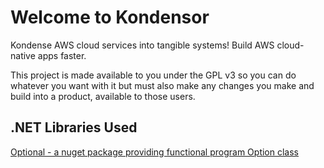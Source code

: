 # Welcome to Kondensor

Kondense AWS cloud services into tangible systems!
Build AWS cloud-native apps faster.

This project is made available to you under the GPL v3 so you
can do whatever you want with it but must also make any changes
you make and build into a product, available to those users.

## .NET Libraries Used

[Optional - a nuget package providing functional program Option class](https://github.com/nlkl/Optional)
